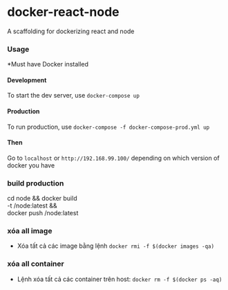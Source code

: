 # docker-react-node
A scaffolding for dockerizing react and node

### Usage
*Must have Docker installed

#### Development
To start the dev server, use `docker-compose up`

#### Production
To run production, use `docker-compose -f docker-compose-prod.yml up`

#### Then
Go to `localhost` or `http://192.168.99.100/` depending on which version of docker you have

### build production
cd node && docker build \
    -t <your-docker-username>/<your-project-name>node:latest && \
    docker push <your-docker-username>/<your-project-name>node:latest
### xóa all image
- Xóa tất cả các image bằng lệnh `docker rmi -f $(docker images -qa)`
### xóa all container
-  Lệnh xóa tất cả các container trên host: `docker rm -f $(docker ps -aq)`